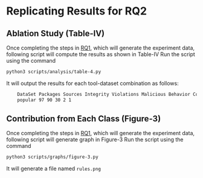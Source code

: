 # Replicating Results for RQ2

## Ablation Study (Table-IV)
Once completing the steps in [RQ1](RQ1.md), which will generate the experiment data, following script will compute the results as shown in Table-IV
Run the script using the command
```bash
python3 scripts/analysis/table-4.py
```
It will output the results for each tool-dataset combination as follows:
```bash
    DataSet Packages Sources Integrity Violations Malicious Behavior Compromised
    popular 97 90 30 2 1

```


## Contribution from Each Class (Figure-3)
Once completing the steps in [RQ1](RQ1.md), which will generate the experiment data, following script will generate graph in Figure-3
Run the script using the command
```bash
python3 scripts/graphs/figure-3.py 
```
It will generate a file named `rules.png`






